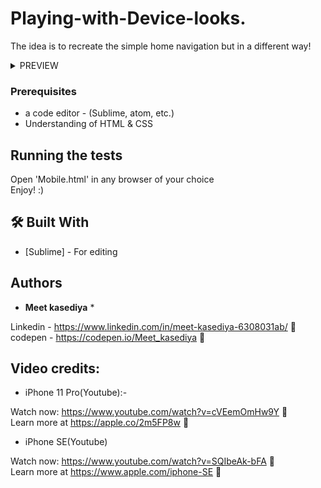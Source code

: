# Playing-with-Device-looks.
The idea is to recreate the simple home navigation but in a different way!
<br>
 <details>
  <summary>PREVIEW</summary><br><center>
<img src='Untitled.png' alt="https://raw.githubusercontent.com/Meet-kasediya/Playing-with-Device-looks./master/Untitled.png" height='650' width='950'>
  </center>
</details> 


### Prerequisites

* a code editor - (Sublime, atom, etc.)
* Understanding of HTML & CSS


## Running the tests

Open 'Mobile.html' in any browser of your choice<br>
Enjoy! :)


## 🛠️ Built With

* [Sublime] - For editing

## Authors

* **Meet kasediya** *

Linkedin - https://www.linkedin.com/in/meet-kasediya-6308031ab/ 🔗<br>
codepen -  https://codepen.io/Meet_kasediya 🔗

 
## Video credits:

* iPhone 11 Pro(Youtube):-

Watch now: https://www.youtube.com/watch?v=cVEemOmHw9Y 🔗<br>
Learn more at https://apple.co/2m5FP8w 🔗

* iPhone SE(Youtube)

Watch now: https://www.youtube.com/watch?v=SQIbeAk-bFA 🔗<br>
Learn more at https://www.apple.com/iphone-SE 🔗
